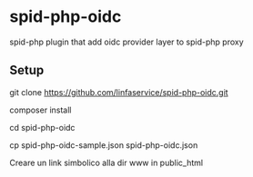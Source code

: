 # spid-php-oidc
spid-php plugin that add oidc provider layer to spid-php proxy

## Setup
git clone https://github.com/linfaservice/spid-php-oidc.git

composer install

cd spid-php-oidc

cp spid-php-oidc-sample.json spid-php-oidc.json


Creare un link simbolico alla dir www in public_html
